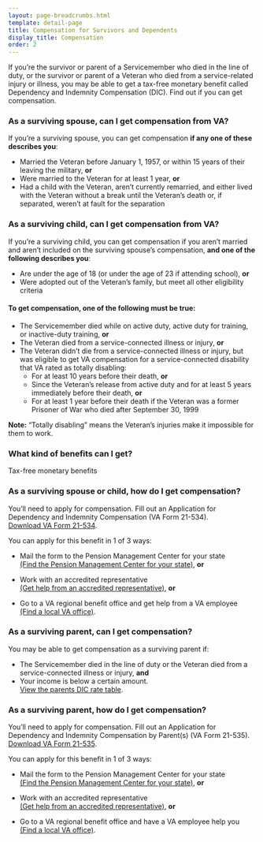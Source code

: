 ```yaml
---
layout: page-breadcrumbs.html
template: detail-page
title: Compensation for Survivors and Dependents
display_title: Compensation
order: 2
---
```


<div class="va-introtext">

If you’re the survivor or parent of a Servicemember who died in the line of duty, or the survivor or parent of a Veteran who died from a service-related injury or illness, you may be able to get a tax-free monetary benefit called Dependency and Indemnity Compensation (DIC). Find out if you can get compensation. 

</div>

<div class="feature" markdown="0">

### As a surviving spouse, can I get compensation from VA?

If you’re a surviving spouse, you can get compensation **if any one of these describes you**:
- Married the Veteran before January 1, 1957, or within 15 years of their leaving the military, **or**
- Were married to the Veteran for at least 1 year, **or**
- Had a child with the Veteran, aren’t currently remarried, and either lived with the Veteran without a break until the Veteran’s death or, if separated, weren’t at fault for the separation

</div>

<div class="feature" markdown="0">

### As a surviving child, can I get compensation from VA?

If you’re a surviving child, you can get compensation if you aren’t married and aren’t included on the surviving spouse’s compensation, **and one of the following describes you**:
- Are under the age of 18 (or under the age of 23 if attending school), **or**
- Were adopted out of the Veteran’s family, but meet all other eligibility criteria

</div>

#### To get compensation, one of the following must be true:

- The Servicemember died while on active duty, active duty for training, or inactive-duty training, **or**
- The Veteran died from a service-connected illness or injury, **or**
- The Veteran didn’t die from a service-connected illness or injury, but was eligible to get VA compensation for a service-connected disability that VA rated as totally disabling: 
  - For at least 10 years before their death, **or**
  - Since the Veteran’s release from active duty and for at least 5 years immediately before their death, **or**
  - For at least 1 year before their death if the Veteran was a former Prisoner of War who died after September 30, 1999

**Note:** “Totally disabling” means the Veteran’s injuries make it impossible for them to work.

<div class="feature" markdown="0">

### What kind of benefits can I get?

Tax-free monetary benefits

</div>

### As a surviving spouse or child, how do I get compensation? 

You’ll need to apply for compensation. Fill out an Application for Dependency and Indemnity Compensation (VA Form 21-534). <br>
[Download VA Form 21-534](https://www.vba.va.gov/pubs/forms/VBA-21-534-ARE.pdf). 

You can apply for this benefit in 1 of 3 ways:

- Mail the form to the Pension Management Center for your state <br>
[(Find the Pension Management Center for your state)](https://www.benefits.va.gov/PENSION/resources-contact.asp), **or**

- Work with an accredited representative <br>
[(Get help from an accredited representative)](https://www.vets.gov/disability-benefits/apply/help/index.html), **or**

- Go to a VA regional benefit office and get help from a VA employee <br>
[(Find a local VA office)](/facilities/).


### As a surviving parent, can I get compensation?

You may be able to get compensation as a surviving parent if: 
- The Servicemember died in the line of duty or the Veteran died from a service-connected illness or injury, **and**
- Your income is below a certain amount. <br>
[View the parents DIC rate table]( https://benefits.va.gov/Pension/current_rates_Parents_DIC_pen.asp). 

### As a surviving parent, how do I get compensation? 

You’ll need to apply for compensation. Fill out an Application for Dependency and Indemnity Compensation by Parent(s) (VA Form 21-535). <br>
[Download VA Form 21-535](https://www.vba.va.gov/pubs/forms/VBA-21-535-ARE.pdf).

You can apply for this benefit in 1 of 3 ways:

- Mail the form to the Pension Management Center for your state <br>
[(Find the Pension Management Center for your state)](https://www.benefits.va.gov/PENSION/resources-contact.asp), **or**

- Work with an accredited representative <br>
[(Get help from an accredited representative)](https://www.vets.gov/disability-benefits/apply/help/index.html), **or**

- Go to a VA regional benefit office and have a VA employee help you <br>
[(Find a local VA office)](/facilities/).




